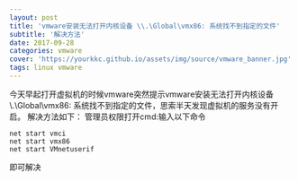 ```yaml
---
layout: post
title: 'vmware安装无法打开内核设备 \\.\Global\vmx86: 系统找不到指定的文件'
subtitle: '解决方法'
date: 2017-09-28
categories: vmware
cover: 'https://yourkkc.github.io/assets/img/source/vmware_banner.jpg'
tags: linux vmware
---
```


今天早起打开虚拟机的时候vmware突然提示vmware安装无法打开内核设备 \\.\Global\vmx86: 系统找不到指定的文件，思索半天发现虚拟机的服务没有开启。
解决方法如下：
    管理员权限打开cmd:输入以下命令
    
```
net start vmci
net start vmx86
net start VMnetuserif
```

即可解决